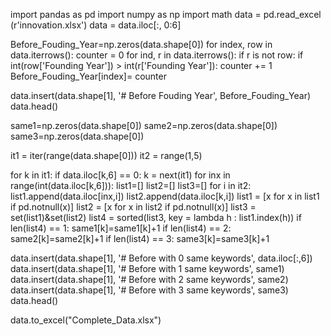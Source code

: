 import pandas as pd
import numpy as np
import math
data = pd.read_excel (r'innovation.xlsx')
data = data.iloc[:, 0:6]

Before_Fouding_Year=np.zeros(data.shape[0])
for index, row in data.iterrows():
    counter = 0
    for ind, r in data.iterrows():
        if r is not row:
            if int(row['Founding Year']) > int(r['Founding Year']):
                counter += 1
    Before_Fouding_Year[index]= counter

data.insert(data.shape[1], '# Before Fouding Year', Before_Fouding_Year)
data.head()

same1=np.zeros(data.shape[0])
same2=np.zeros(data.shape[0])
same3=np.zeros(data.shape[0])

it1 = iter(range(data.shape[0]))
it2 = range(1,5)

for k in it1:
    if data.iloc[k,6] == 0:
        k = next(it1)
    for inx in range(int(data.iloc[k,6])):
        list1=[]
        list2=[]
        list3=[]
        for i in it2:
            list1.append(data.iloc[inx,i])
            list2.append(data.iloc[k,i])
        list1 = [x for x in list1 if pd.notnull(x)]
        list2 = [x for x in list2 if pd.notnull(x)]
        list3 = set(list1)&set(list2)
        list4 = sorted(list3, key = lambda h : list1.index(h))
        if len(list4) == 1:
            same1[k]=same1[k]+1
        if len(list4) == 2:
            same2[k]=same2[k]+1
        if len(list4) == 3:
            same3[k]=same3[k]+1


data.insert(data.shape[1], '# Before with 0 same keywords', data.iloc[:,6])
data.insert(data.shape[1], '# Before with 1 same keywords', same1)
data.insert(data.shape[1], '# Before with 2 same keywords', same2)
data.insert(data.shape[1], '# Before with 3 same keywords', same3)
data.head()

data.to_excel("Complete_Data.xlsx")
